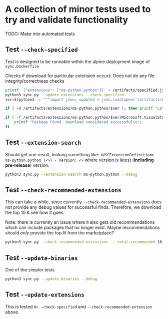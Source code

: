 # A collection of minor tests used to try and validate functionality

TODO: Make into automated tests

## Test `--check-specified`

Test is designed to be runnable within the alpine deployment image of `sync.Dockerfile`

Checks if download for particular extension occurs. Does not do any file integrity/correctness checks

```sh
printf '{"extensions": ["ms-python.python"]}' > /artifacts/specified.json
python3 sync.py --update-extensions --check-specified
ver=$(python3 -c """import json; updated = json.load(open('/artifacts/extensions/ms-python.python/latest.json', 'r')); print(updated['versions'][0]['version'])""")

if [ -d /artifacts/extensions/ms-python.python/$ver ]; then printf "Latest Download Folder Found\n"; fi

if [ -f /artifacts/extensions/ms-python.python/$ver/Microsoft.VisualStudio.Services.VSIXPackage ]; then 
    printf "Package Found. Download considered successful\n"; 
fi
```

## Test `--extension-search`

Should get one result, looking something like: `<VSCExtensionDefinition> ms-python.python (<>) - Version: <>` where version is latest (**including pre-release**) version.

```sh
python3 sync.py --extension-search ms-python.python --debug
```

## Test `--check-recommended-extensions`

This can take a while, since currently `--check-recommended-extensions` does not provide any debug values for successful finds.
Therefore, we download the top 10 & see how it goes.

Note: there is currently an issue where it also gets old recommendations which can include packages that
no longer exist. Maybe recommendations should _only_ provide the top _N_ from the marketplace?

```sh
python3 sync.py --check-recommended-extensions  --total-recommended 10 --update-extensions --debug
```

## Test `--update-binaries`

One of the simpler tests

```sh
python3 sync.py --update-binaries --debug
```

## Test `--update-extensions`

This is tested in `--check-specified` and `--check-recommended-extension` above.
